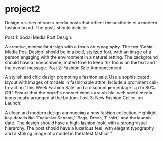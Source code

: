 # project2
Design a series of social media posts that reflect the aesthetic of a modern fashion brand. The posts should include:

Post 1: Social Media Post Design:

A creative, minimalist design with a focus on typography. The text 'Social Media Post Design' should be in a bold, stylized font, with an image of a person engaging with the environment in a natural setting. The background should have a monochrome, muted tone to keep the focus on the text and the overall message.
Post 2: Fashion Sale Announcement:

A stylish and chic design promoting a fashion sale. Use a sophisticated layout with images of models in fashionable attire. Include a prominent call-to-action 'This Week Fashion Sale' and a discount percentage 'Up to 80% Off.' Ensure that the brand's contact details are visible, with social media icons neatly arranged at the bottom.
Post 3: New Fashion Collection Launch:

A clean and modern design announcing a new fashion collection. Highlight key details like 'Exclusive Season,' 'Bags, Dress, T-shirt,' and the launch date. The design should have a high-fashion look, with a strong visual hierarchy. The post should have a luxurious feel, with elegant typography and a striking image of a model in the latest fashion."
